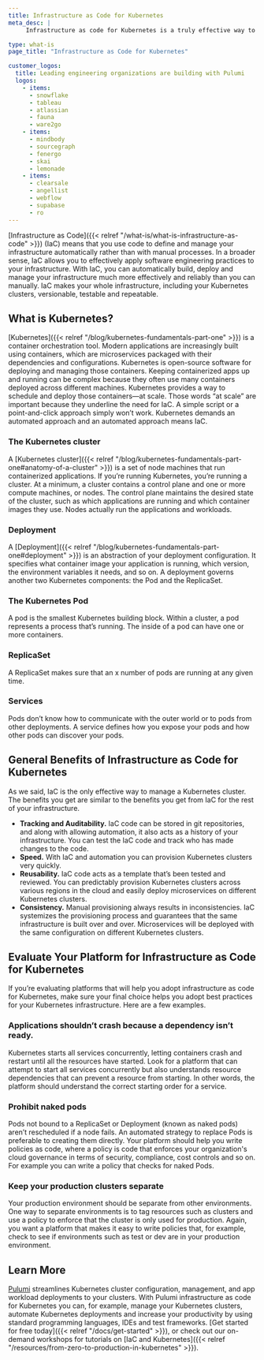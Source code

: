 ```yaml
---
title: Infrastructure as Code for Kubernetes
meta_desc: |
     Infrastructure as code for Kubernetes is a truly effective way to manage your clusters, making them versionable, testable and scalable.

type: what-is
page_title: "Infrastructure as Code for Kubernetes"

customer_logos:
  title: Leading engineering organizations are building with Pulumi
  logos:
    - items:
      - snowflake
      - tableau
      - atlassian
      - fauna
      - ware2go
    - items:
      - mindbody
      - sourcegraph
      - fenergo
      - skai
      - lemonade
    - items:
      - clearsale
      - angellist
      - webflow
      - supabase
      - ro
---
```


[Infrastructure as Code]({{< relref "/what-is/what-is-infrastructure-as-code" >}}) (IaC) means that you use code to define and manage your infrastructure automatically rather than with manual processes. In a broader sense, IaC allows you to effectively apply software engineering practices to your infrastructure. With IaC, you can automatically build, deploy and manage your infrastructure much more effectively and reliably than you can manually. IaC makes your whole infrastructure, including your Kubernetes clusters, versionable, testable and repeatable.

## What is Kubernetes?

[Kubernetes]({{< relref "/blog/kubernetes-fundamentals-part-one" >}}) is a container orchestration tool. Modern applications are increasingly built using containers, which are microservices packaged with their dependencies and configurations. Kubernetes is open-source software for deploying and managing those containers. Keeping containerized apps up and running can be complex because they often use many containers deployed across different machines. Kubernetes provides a way to schedule and deploy those containers—at scale. Those words “at scale” are important because they underline the need for IaC. A simple script or a point-and-click approach simply won’t work. Kubernetes demands an automated approach and an automated approach means IaC.

### The Kubernetes cluster

A [Kubernetes cluster]({{< relref "/blog/kubernetes-fundamentals-part-one#anatomy-of-a-cluster" >}}) is a set of node machines that run containerized applications. If you’re running Kubernetes, you’re running a cluster. At a minimum, a cluster contains a control plane and one or more compute machines, or nodes. The control plane maintains the desired state of the cluster, such as which applications are running and which container images they use. Nodes actually run the applications and workloads.

### Deployment

A [Deployment]({{< relref "/blog/kubernetes-fundamentals-part-one#deployment" >}}) is an abstraction of your deployment configuration. It specifies what container image your application is running, which version, the environment variables it needs, and so on. A deployment governs another two Kubernetes components: the Pod and the ReplicaSet.

### The Kubernetes Pod

A pod is the smallest Kubernetes building block. Within a cluster, a pod represents a process that’s running. The inside of a pod can have one or more containers.

### ReplicaSet

A ReplicaSet makes sure that an x number of pods are running at any given time.

### Services

Pods don’t know how to communicate with the outer world or to pods from other deployments. A service defines how you expose your pods and how other pods can discover your pods.

## General Benefits of Infrastructure as Code for Kubernetes

As we said, IaC is the only effective way to manage a Kubernetes cluster. The benefits you get are similar to the benefits you get from IaC for the rest of your infrastructure.

- **Tracking and Auditability.** IaC code can be stored in git repositories, and along with allowing automation, it also acts as a history of your infrastructure. You can test the IaC code and track who has made changes to the code.
- **Speed.** With IaC and automation you can provision Kubernetes clusters very quickly.
- **Reusability.** IaC code acts as a template that’s been tested and reviewed. You can predictably provision Kubernetes clusters across various regions in the cloud and easily deploy microservices on different Kubernetes clusters.
- **Consistency.** Manual provisioning always results in inconsistencies. IaC systemizes the provisioning process and guarantees that the same infrastructure is built over and over. Microservices will be deployed with the same configuration on different Kubernetes clusters.

## Evaluate Your Platform for Infrastructure as Code for Kubernetes

If you’re evaluating platforms that will help you adopt infrastructure as code for Kubernetes, make sure your final choice helps you adopt best practices for your Kubernetes infrastructure. Here are a few examples.

### Applications shouldn’t crash because a dependency isn’t ready.

Kubernetes starts all services concurrently, letting containers crash and restart until all the resources have started. Look for a platform that can attempt to start all services concurrently but also understands resource dependencies that can prevent a resource from starting. In other words, the platform should understand the correct starting order for a service.

### Prohibit naked pods

Pods not bound to a ReplicaSet or Deployment (known as naked pods) aren’t rescheduled if a node fails. An automated strategy to replace Pods is preferable to creating them directly. Your platform should help you write policies as code, where a policy is code that enforces your organization's cloud governance in terms of security, compliance, cost controls and so on. For example you can write a policy that checks for naked Pods.

### Keep your production clusters separate

Your production environment should be separate from other environments. One way to separate environments is to tag resources such as clusters and use a policy to enforce that the cluster is only used for production. Again, you want a platform that makes it easy to write policies that, for example, check to see if environments such as test or dev are in your production environment.

## Learn More

[Pulumi](/) streamlines Kubernetes cluster configuration, management, and app workload deployments to your clusters. With Pulumi infrastructure as code for Kubernetes you can, for example, manage your Kubernetes clusters, automate Kubernetes deployments and increase your productivity by using standard programming languages, IDEs and test frameworks. [Get started for free today]({{< relref "/docs/get-started" >}}), or check out our on-demand workshops for tutorials on [IaC and Kubernetes]({{< relref "/resources/from-zero-to-production-in-kubernetes" >}}).
